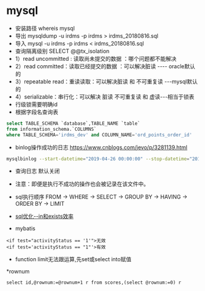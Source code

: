 # mysql
* 安装路径 whereis mysql
* 导出 mysqldump -u irdms -p irdms > irdms_20180816.sql
* 导入 mysql -u irdms -p irdms < irdms_20180816.sql
* 查询隔离级别 SELECT @@tx_isolation
* 1）read uncommitted : 读取尚未提交的数据 ：哪个问题都不能解决
* 2）read committed：读取已经提交的数据 ：可以解决脏读 ---- oracle默认的
* 3）repeatable read：重读读取：可以解决脏读 和 不可重复读 ---mysql默认的
* 4）serializable：串行化：可以解决 脏读 不可重复读 和 虚读---相当于锁表
* 行级锁需要明确id
* 根据字段名查询表

```sql
select TABLE_SCHEMA `database`,TABLE_NAME `table`
from information_schema.`COLUMNS`
where TABLE_SCHEMA='irdms_dev' and COLUMN_NAME='ord_points_order_id'
```

* binlog操作成功的日志
https://www.cnblogs.com/jevo/p/3281139.html

```sh
mysqlbinlog --start-datetime="2019-04-26 00:00:00" --stop-datetime="2019-04-27 00:00:00" binlog.000008 > 20190426.log.bak
```

* 查询日志 默认关闭
* 注意：即便是执行不成功的操作也会被记录在该文件中。

* sql执行顺序 FROM -> WHERE -> SELECT -> GROUP BY -> HAVING -> ORDER BY -> LIMIT
* [sql优化--in和exists效率](http://www.voidcn.com/article/p-udmyxohq-qq.html)

* mybatis

```
<if test="activityStatus == '1'">无效
<if test='activityStatus == "1"'>有效
```

* function
limit无法跟运算,先set或select into赋值

*rownum

```
select id,@rownum:=@rownum+1 r from scores,(select @rownum:=0) r
```

